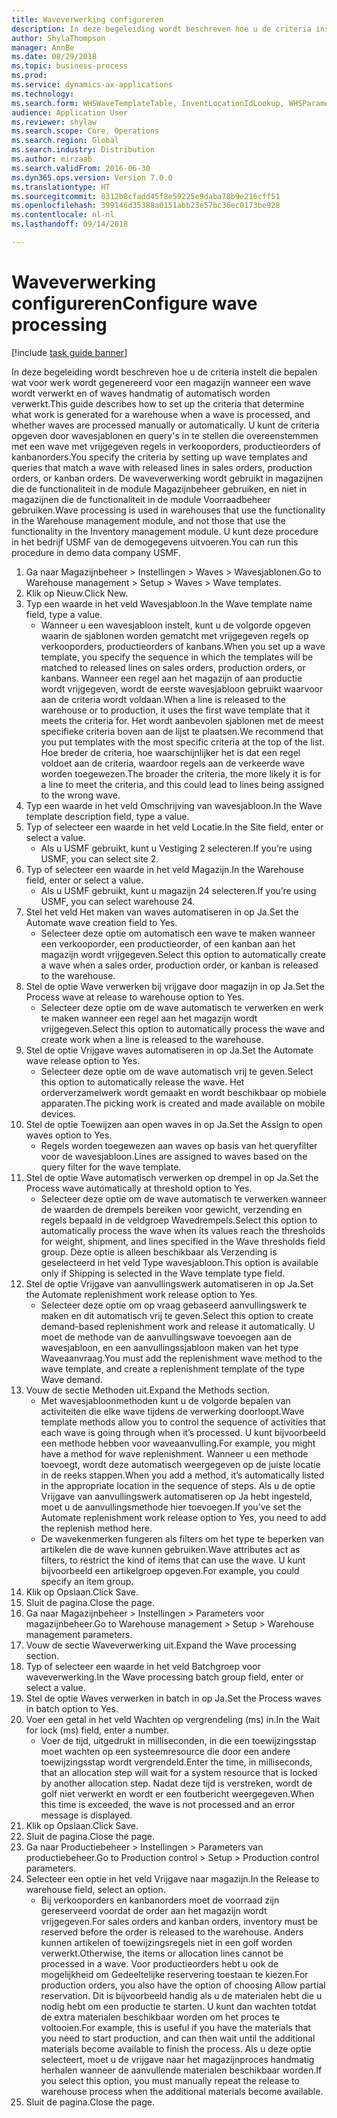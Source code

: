 ```yaml
--- 
title: Waveverwerking configureren
description: In deze begeleiding wordt beschreven hoe u de criteria instelt die bepalen wat voor werk wordt gegenereerd voor een magazijn wanneer een wave wordt verwerkt en of waves handmatig of automatisch worden verwerkt.
author: ShylaThompson
manager: AnnBe
ms.date: 08/29/2018
ms.topic: business-process
ms.prod: 
ms.service: dynamics-ax-applications
ms.technology: 
ms.search.form: WHSWaveTemplateTable, InventLocationIdLookup, WHSParameters, ProdParameters
audience: Application User
ms.reviewer: shylaw
ms.search.scope: Core, Operations
ms.search.region: Global
ms.search.industry: Distribution
ms.author: mirzaab
ms.search.validFrom: 2016-06-30
ms.dyn365.ops.version: Version 7.0.0
ms.translationtype: HT
ms.sourcegitcommit: 0312b8cfadd45f8e59225e9daba78b9e216cff51
ms.openlocfilehash: 399146d35388a0151abb23e57bc36ec0173be928
ms.contentlocale: nl-nl
ms.lasthandoff: 09/14/2018

---
```

# <a name="configure-wave-processing"></a><span data-ttu-id="89656-103">Waveverwerking configureren</span><span class="sxs-lookup"><span data-stu-id="89656-103">Configure wave processing</span></span>

[!include [task guide banner](../../includes/task-guide-banner.md)]

<span data-ttu-id="89656-104">In deze begeleiding wordt beschreven hoe u de criteria instelt die bepalen wat voor werk wordt gegenereerd voor een magazijn wanneer een wave wordt verwerkt en of waves handmatig of automatisch worden verwerkt.</span><span class="sxs-lookup"><span data-stu-id="89656-104">This guide describes how to set up the criteria that determine what work is generated for a warehouse when a wave is processed, and whether waves are processed manually or automatically.</span></span> <span data-ttu-id="89656-105">U kunt de criteria opgeven door wavesjablonen en query's in te stellen die overeenstemmen met een wave met vrijgegeven regels in verkooporders, productieorders of kanbanorders.</span><span class="sxs-lookup"><span data-stu-id="89656-105">You specify the criteria by setting up wave templates and queries that match a wave with released lines in sales orders, production orders, or kanban orders.</span></span> <span data-ttu-id="89656-106">De waveverwerking wordt gebruikt in magazijnen die de functionaliteit in de module Magazijnbeheer gebruiken, en niet in magazijnen die de functionaliteit in de module Voorraadbeheer gebruiken.</span><span class="sxs-lookup"><span data-stu-id="89656-106">Wave processing is used in warehouses that use the functionality in the Warehouse management module, and not those that use the functionality in the Inventory management module.</span></span> <span data-ttu-id="89656-107">U kunt deze procedure in het bedrijf USMF van de demogegevens uitvoeren.</span><span class="sxs-lookup"><span data-stu-id="89656-107">You can run this procedure in demo data company USMF.</span></span>

1. <span data-ttu-id="89656-108">Ga naar Magazijnbeheer > Instellingen > Waves > Wavesjablonen.</span><span class="sxs-lookup"><span data-stu-id="89656-108">Go to Warehouse management > Setup > Waves > Wave templates.</span></span>
2. <span data-ttu-id="89656-109">Klik op Nieuw.</span><span class="sxs-lookup"><span data-stu-id="89656-109">Click New.</span></span>
3. <span data-ttu-id="89656-110">Typ een waarde in het veld Wavesjabloon.</span><span class="sxs-lookup"><span data-stu-id="89656-110">In the Wave template name field, type a value.</span></span>
    * <span data-ttu-id="89656-111">Wanneer u een wavesjabloon instelt, kunt u de volgorde opgeven waarin de sjablonen worden gematcht met vrijgegeven regels op verkooporders, productieorders of kanbans.</span><span class="sxs-lookup"><span data-stu-id="89656-111">When you set up a wave template, you specify the sequence in which the templates will be matched to released lines on sales orders, production orders, or kanbans.</span></span> <span data-ttu-id="89656-112">Wanneer een regel aan het magazijn of aan productie wordt vrijgegeven, wordt de eerste wavesjabloon gebruikt waarvoor aan de criteria wordt voldaan.</span><span class="sxs-lookup"><span data-stu-id="89656-112">When a line is released to the warehouse or to production, it uses the first wave template that it meets the criteria for.</span></span> <span data-ttu-id="89656-113">Het wordt aanbevolen sjablonen met de meest specifieke criteria boven aan de lijst te plaatsen.</span><span class="sxs-lookup"><span data-stu-id="89656-113">We recommend that you put templates with the most specific criteria at the top of the list.</span></span> <span data-ttu-id="89656-114">Hoe breder de criteria, hoe waarschijnlijker het is dat een regel voldoet aan de criteria, waardoor regels aan de verkeerde wave worden toegewezen.</span><span class="sxs-lookup"><span data-stu-id="89656-114">The broader the criteria, the more likely it is for a line to meet the criteria, and this could lead to lines being assigned to the wrong wave.</span></span>  
4. <span data-ttu-id="89656-115">Typ een waarde in het veld Omschrijving van wavesjabloon.</span><span class="sxs-lookup"><span data-stu-id="89656-115">In the Wave template description field, type a value.</span></span>
5. <span data-ttu-id="89656-116">Typ of selecteer een waarde in het veld Locatie.</span><span class="sxs-lookup"><span data-stu-id="89656-116">In the Site field, enter or select a value.</span></span>
    * <span data-ttu-id="89656-117">Als u USMF gebruikt, kunt u Vestiging 2 selecteren.</span><span class="sxs-lookup"><span data-stu-id="89656-117">If you’re using USMF, you can select site 2.</span></span>  
6. <span data-ttu-id="89656-118">Typ of selecteer een waarde in het veld Magazijn.</span><span class="sxs-lookup"><span data-stu-id="89656-118">In the Warehouse field, enter or select a value.</span></span>
    * <span data-ttu-id="89656-119">Als u USMF gebruikt, kunt u magazijn 24 selecteren.</span><span class="sxs-lookup"><span data-stu-id="89656-119">If you’re using USMF, you can select warehouse 24.</span></span>  
7. <span data-ttu-id="89656-120">Stel het veld Het maken van waves automatiseren in op Ja.</span><span class="sxs-lookup"><span data-stu-id="89656-120">Set the Automate wave creation field to Yes.</span></span>
    * <span data-ttu-id="89656-121">Selecteer deze optie om automatisch een wave te maken wanneer een verkooporder, een productieorder, of een kanban aan het magazijn wordt vrijgegeven.</span><span class="sxs-lookup"><span data-stu-id="89656-121">Select this option to automatically create a wave when a sales order, production order, or kanban is released to the warehouse.</span></span>  
8. <span data-ttu-id="89656-122">Stel de optie Wave verwerken bij vrijgave door magazijn in op Ja.</span><span class="sxs-lookup"><span data-stu-id="89656-122">Set the Process wave at release to warehouse option to Yes.</span></span> 
    * <span data-ttu-id="89656-123">Selecteer deze optie om de wave automatisch te verwerken en werk te maken wanneer een regel aan het magazijn wordt vrijgegeven.</span><span class="sxs-lookup"><span data-stu-id="89656-123">Select this option to automatically process the wave and create work when a line is released to the warehouse.</span></span>  
9. <span data-ttu-id="89656-124">Stel de optie Vrijgave waves automatiseren in op Ja.</span><span class="sxs-lookup"><span data-stu-id="89656-124">Set the Automate wave release option to Yes.</span></span> 
    * <span data-ttu-id="89656-125">Selecteer deze optie om de wave automatisch vrij te geven.</span><span class="sxs-lookup"><span data-stu-id="89656-125">Select this option to automatically release the wave.</span></span> <span data-ttu-id="89656-126">Het orderverzamelwerk wordt gemaakt en wordt beschikbaar op mobiele apparaten.</span><span class="sxs-lookup"><span data-stu-id="89656-126">The picking work is created and made available on mobile devices.</span></span>  
10. <span data-ttu-id="89656-127">Stel de optie Toewijzen aan open waves in op Ja.</span><span class="sxs-lookup"><span data-stu-id="89656-127">Set the Assign to open waves option to Yes.</span></span> 
    * <span data-ttu-id="89656-128">Regels worden toegewezen aan waves op basis van het queryfilter voor de wavesjabloon.</span><span class="sxs-lookup"><span data-stu-id="89656-128">Lines are assigned to waves based on the query filter for the wave template.</span></span>  
11. <span data-ttu-id="89656-129">Stel de optie Wave automatisch verwerken op drempel in op Ja.</span><span class="sxs-lookup"><span data-stu-id="89656-129">Set the Process wave automatically at threshold option to Yes.</span></span> 
    * <span data-ttu-id="89656-130">Selecteer deze optie om de wave automatisch te verwerken wanneer de waarden de drempels bereiken voor gewicht, verzending en regels bepaald in de veldgroep Wavedrempels.</span><span class="sxs-lookup"><span data-stu-id="89656-130">Select this option to automatically process the wave when its values reach the thresholds for weight, shipment, and lines specified in the Wave thresholds field group.</span></span> <span data-ttu-id="89656-131">Deze optie is alleen beschikbaar als Verzending is geselecteerd in het veld Type wavesjabloon.</span><span class="sxs-lookup"><span data-stu-id="89656-131">This option is available only if Shipping is selected in the Wave template type field.</span></span>  
12. <span data-ttu-id="89656-132">Stel de optie Vrijgave van aanvullingswerk automatiseren in op Ja.</span><span class="sxs-lookup"><span data-stu-id="89656-132">Set the Automate replenishment work release option to Yes.</span></span> 
    * <span data-ttu-id="89656-133">Selecteer deze optie om op vraag gebaseerd aanvullingswerk te maken en dit automatisch vrij te geven.</span><span class="sxs-lookup"><span data-stu-id="89656-133">Select this option to create demand-based replenishment work and release it automatically.</span></span> <span data-ttu-id="89656-134">U moet de methode van de aanvullingswave toevoegen aan de wavesjabloon, en een aanvullingssjabloon maken van het type Waveaanvraag.</span><span class="sxs-lookup"><span data-stu-id="89656-134">You must add the replenishment wave method to the wave template, and create a replenishment template of the type Wave demand.</span></span>  
13. <span data-ttu-id="89656-135">Vouw de sectie Methoden uit.</span><span class="sxs-lookup"><span data-stu-id="89656-135">Expand the Methods section.</span></span>
    * <span data-ttu-id="89656-136">Met wavesjabloonmethoden kunt u de volgorde bepalen van activiteiten die elke wave tijdens de verwerking doorloopt.</span><span class="sxs-lookup"><span data-stu-id="89656-136">Wave template methods allow you to control the sequence of activities that each wave is going through when it’s processed.</span></span> <span data-ttu-id="89656-137">U kunt bijvoorbeeld een methode hebben voor waveaanvulling.</span><span class="sxs-lookup"><span data-stu-id="89656-137">For example, you might have a method for wave replenishment.</span></span> <span data-ttu-id="89656-138">Wanneer u een methode toevoegt, wordt deze automatisch weergegeven op de juiste locatie in de reeks stappen.</span><span class="sxs-lookup"><span data-stu-id="89656-138">When you add a method, it’s automatically listed in the appropriate location in the sequence of steps.</span></span> <span data-ttu-id="89656-139">Als u de optie Vrijgave van aanvullingswerk automatiseren op Ja hebt ingesteld, moet u de aanvullingsmethode hier toevoegen.</span><span class="sxs-lookup"><span data-stu-id="89656-139">If you’ve set the Automate replenishment work release option to Yes, you need to add the replenish method here.</span></span>  
    * <span data-ttu-id="89656-140">De wavekenmerken fungeren als filters om het type te beperken van artikelen die de wave kunnen gebruiken.</span><span class="sxs-lookup"><span data-stu-id="89656-140">Wave attributes act as filters, to restrict the kind of items that can use the wave.</span></span> <span data-ttu-id="89656-141">U kunt bijvoorbeeld een artikelgroep opgeven.</span><span class="sxs-lookup"><span data-stu-id="89656-141">For example, you could specify an item group.</span></span>  
14. <span data-ttu-id="89656-142">Klik op Opslaan.</span><span class="sxs-lookup"><span data-stu-id="89656-142">Click Save.</span></span>
15. <span data-ttu-id="89656-143">Sluit de pagina.</span><span class="sxs-lookup"><span data-stu-id="89656-143">Close the page.</span></span>
16. <span data-ttu-id="89656-144">Ga naar Magazijnbeheer > Instellingen > Parameters voor magazijnbeheer.</span><span class="sxs-lookup"><span data-stu-id="89656-144">Go to Warehouse management > Setup > Warehouse management parameters.</span></span>
17. <span data-ttu-id="89656-145">Vouw de sectie Waveverwerking uit.</span><span class="sxs-lookup"><span data-stu-id="89656-145">Expand the Wave processing section.</span></span>
18. <span data-ttu-id="89656-146">Typ of selecteer een waarde in het veld Batchgroep voor waveverwerking.</span><span class="sxs-lookup"><span data-stu-id="89656-146">In the Wave processing batch group field, enter or select a value.</span></span>
19. <span data-ttu-id="89656-147">Stel de optie Waves verwerken in batch in op Ja.</span><span class="sxs-lookup"><span data-stu-id="89656-147">Set the Process waves in batch option to Yes.</span></span>
20. <span data-ttu-id="89656-148">Voer een getal in het veld Wachten op vergrendeling (ms) in.</span><span class="sxs-lookup"><span data-stu-id="89656-148">In the Wait for lock (ms) field, enter a number.</span></span>
    * <span data-ttu-id="89656-149">Voer de tijd, uitgedrukt in milliseconden, in die een toewijzingsstap moet wachten op een systeemresource die door een andere toewijzingsstap wordt vergrendeld.</span><span class="sxs-lookup"><span data-stu-id="89656-149">Enter the time, in milliseconds, that an allocation step will wait for a system resource that is locked by another allocation step.</span></span> <span data-ttu-id="89656-150">Nadat deze tijd is verstreken, wordt de golf niet verwerkt en wordt er een foutbericht weergegeven.</span><span class="sxs-lookup"><span data-stu-id="89656-150">When this time is exceeded, the wave is not processed and an error message is displayed.</span></span>  
21. <span data-ttu-id="89656-151">Klik op Opslaan.</span><span class="sxs-lookup"><span data-stu-id="89656-151">Click Save.</span></span>
22. <span data-ttu-id="89656-152">Sluit de pagina.</span><span class="sxs-lookup"><span data-stu-id="89656-152">Close the page.</span></span>
23. <span data-ttu-id="89656-153">Ga naar Productiebeheer > Instellingen > Parameters van productiebeheer.</span><span class="sxs-lookup"><span data-stu-id="89656-153">Go to Production control > Setup > Production control parameters.</span></span>
24. <span data-ttu-id="89656-154">Selecteer een optie in het veld Vrijgave naar magazijn.</span><span class="sxs-lookup"><span data-stu-id="89656-154">In the Release to warehouse field, select an option.</span></span>
    * <span data-ttu-id="89656-155">Bij verkooporders en kanbanorders moet de voorraad zijn gereserveerd voordat de order aan het magazijn wordt vrijgegeven.</span><span class="sxs-lookup"><span data-stu-id="89656-155">For sales orders and kanban orders, inventory must be reserved before the order is released to the warehouse.</span></span> <span data-ttu-id="89656-156">Anders kunnen artikelen of toewijzingsregels niet in een golf worden verwerkt.</span><span class="sxs-lookup"><span data-stu-id="89656-156">Otherwise, the items or allocation lines cannot be processed in a wave.</span></span> <span data-ttu-id="89656-157">Voor productieorders hebt u ook de mogelijkheid om Gedeeltelijke reservering toestaan te kiezen.</span><span class="sxs-lookup"><span data-stu-id="89656-157">For production orders, you also have the option of choosing Allow partial reservation.</span></span> <span data-ttu-id="89656-158">Dit is bijvoorbeeld handig als u de materialen hebt die u nodig hebt om een productie te starten. U kunt dan wachten totdat de extra materialen beschikbaar worden om het proces te voltooien.</span><span class="sxs-lookup"><span data-stu-id="89656-158">For example, this is useful if you have the materials that you need to start production, and can then wait until the additional materials become available to finish the process.</span></span> <span data-ttu-id="89656-159">Als u deze optie selecteert, moet u de vrijgave naar het magazijnproces handmatig herhalen wanneer de aanvullende materialen beschikbaar worden.</span><span class="sxs-lookup"><span data-stu-id="89656-159">If you select this option, you must manually repeat the release to warehouse process when the additional materials become available.</span></span>  
25. <span data-ttu-id="89656-160">Sluit de pagina.</span><span class="sxs-lookup"><span data-stu-id="89656-160">Close the page.</span></span>


